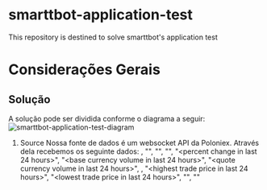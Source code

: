 # smarttbot-application-test
 This repository is destined to solve smarttbot's application test
# Considerações Gerais
## Solução
A solução pode ser dividida conforme o diagrama a seguir:
![smarttbot-application-test-diagram](https://user-images.githubusercontent.com/28309647/120120667-2f126080-c175-11eb-954f-3c8217d81201.png)
1) Source
Nossa fonte de dados é um websocket API da Poloniex. Através dela recebemos os seguinte dados:  <currency pair id>, "<last trade price>", "<lowest ask>", "<highest bid>", "<percent change in last 24 hours>", "<base currency volume in last 24 hours>", "<quote currency volume in last 24 hours>", <is frozen>, "<highest trade price in last 24 hours>", "<lowest trade price in last 24 hours>", "<post only>", "<maintenance mode>"
